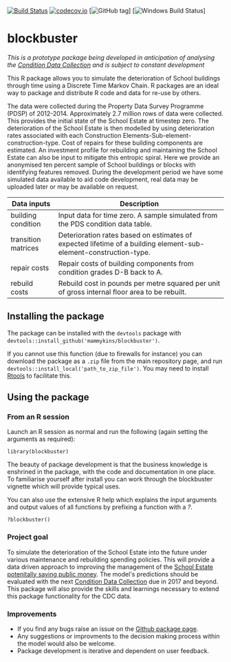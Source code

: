 
[![Build Status](https://travis-ci.com/mammykins/blockbuster.svg?token=sGXpJU3xjdpxsRrMLhKy&branch=master)](https://travis-ci.com/mammykins/blockbuster)
[![codecov.io](http://codecov.io/github/mammykins/blockbuster/coverage.svg?branch=master)](http://codecov.io/github/mammykins/blockbuster?branch=master)
[![GitHub tag](https://img.shields.io/github/tag/mammykins/blockbuster.svg)]
[![Windows Build Status](https://ci.appveyor.com/api/projects/status/github/mammykins/blockbuster?branch=master&svg=true)]

# blockbuster

*This is a prototype package being developed in anticipation of analysing the [Condition Data Collection](https://www.gov.uk/guidance/condition-data-collection-programme-information-and-guidance) and is subject to constant development*

This R package allows you to simulate the deterioration of School buildings through time using a Discrete Time Markov Chain. R packages are an ideal way to package and distribute R code and data for re-use by others.  

The data were collected during the Property Data Survey Programme (PDSP) of 2012-2014. Approximately 2.7 million rows of data were collected. This provides the initial state of the School Estate at timestep zero. The deterioration of the School Estate is then modelled by using deterioration rates associated with each Construction Elements-Sub-element-construction-type. Cost of repairs for these building components are estimated. An investment profile for rebuilding and maintaining the School Estate can also be input to mitigate this entropic spiral. Here we provide an anonymised ten percent sample of School buildings or blocks with identifying features removed. During the development period we have some simulated data available to aid code development, real data may be uploaded later or may be available on request.

|Data inputs|Description|
|---|---|
|building condition|Input data for time zero. A sample simulated from the PDS condition data table.|
|transition matrices|Deterioration rates based on estimates of expected lifetime of a building element-sub-element-construction-type.|
|repair costs|Repair costs of building components from condition grades D-B back to A.|
|rebuild costs|Rebuild cost in pounds per metre squared per unit of gross internal floor area to be rebuilt.|

## Installing the package

The package can be installed with the `devtools` package with `devtools::install_github('mammykins/blockbuster')`.

If you cannot use this function (due to firewalls for instance) you can download the package as a `.zip` file from the main repository page, and run `devtools::install_local('path_to_zip_file')`. You may need to install [Rtools](https://cran.r-project.org/bin/windows/Rtools/) to facilitate this.

## Using the package

### From an R session

Launch an R session as normal and run the following (again setting the arguments as required):

```
library(blockbuster)
```
The beauty of package development is that the business knowledge is enshrined in the package, with the code and documentation in one place. To familiarise yourself after install you can work through the blockbuster vignette which will provide typical uses.  

You can also use the extensive R help which explains the input arguments and output values of all functions by prefixing a function with a *?*.

```
?blockbuster()
```
### Project goal

To simulate the deterioration of the School Estate into the future under various maintenance and rebuilding spending policies. This will provide a data driven approach to improving the management of the [School Estate potenitally saving public money](https://www.nao.org.uk/report/capital-funding-for-schools/). The model's predictions should be evaluated with the next [Condition Data Collection](https://www.gov.uk/guidance/condition-data-collection-programme-information-and-guidance) due in 2017 and beyond. This package will also provide the skills and learnings necessary to extend this package functionality for the CDC data.  

### Improvements

* If you find any bugs raise an issue on the [Github package page](https://github.com/mammykins/blockbuster).
* Any suggestions or improvments to the decision making process within the model would also be welcome.
* Package development is iterative and dependent on user feedback.


